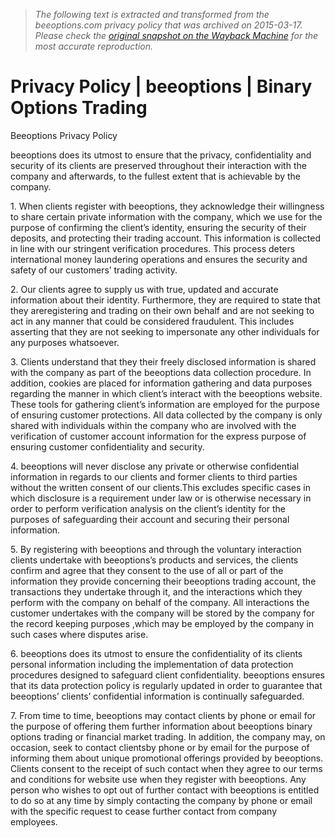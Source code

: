 > *The following text is extracted and transformed from the beeoptions.com privacy policy that was archived on 2015-03-17. Please check the [original snapshot on the Wayback Machine](https://web.archive.org/web/20150317084334id_/https%3A//www.beeoptions.com/privacy) for the most accurate reproduction.*

# Privacy Policy | beeoptions | Binary Options Trading

Beeoptions Privacy Policy

beeoptions does its utmost to ensure that the privacy, confidentiality and security of its clients are preserved throughout their interaction with the company and afterwards, to the fullest extent that is achievable by the company.

1\. When clients register with beeoptions, they acknowledge their willingness to share certain private information with the company, which we use for the purpose of confirming the client’s identity, ensuring the security of their deposits, and protecting their trading account. This information is collected in line with our stringent verification procedures. This process deters international money laundering operations and ensures the security and safety of our customers’ trading activity.

2\. Our clients agree to supply us with true, updated and accurate information about their identity. Furthermore, they are required to state that they areregistering and trading on their own behalf and are not seeking to act in any manner that could be considered fraudulent. This includes asserting that they are not seeking to impersonate any other individuals for any purposes whatsoever.

3\. Clients understand that they their freely disclosed information is shared with the company as part of the beeoptions data collection procedure. In addition, cookies are placed for information gathering and data purposes regarding the manner in which client’s interact with the beeoptions website. These tools for gathering client’s information are employed for the purpose of ensuring customer protections. All data collected by the company is only shared with individuals within the company who are involved with the verification of customer account information for the express purpose of ensuring customer confidentiality and security.

4\. beeoptions will never disclose any private or otherwise confidential information in regards to our clients and former clients to third parties without the written consent of our clients.This excludes specific cases in which disclosure is a requirement under law or is otherwise necessary in order to perform verification analysis on the client’s identity for the purposes of safeguarding their account and securing their personal information.

5\. By registering with beeoptions and through the voluntary interaction clients undertake with beeoptions’s products and services, the clients confirm and agree that they consent to the use of all or part of the information they provide concerning their beeoptions trading account, the transactions they undertake through it, and the interactions which they perform with the company on behalf of the company. All interactions the customer undertakes with the company will be stored by the company for the record keeping purposes ,which may be employed by the company in such cases where disputes arise.

6\. beeoptions does its utmost to ensure the confidentiality of its clients personal information including the implementation of data protection procedures designed to safeguard client confidentiality. beeoptions ensures that its data protection policy is regularly updated in order to guarantee that beeoptions’ clients’ confidential information is continually safeguarded.

7\. From time to time, beeoptions may contact clients by phone or email for the purpose of offering them further information about beeoptions binary options trading or financial market trading. In addition, the company may, on occasion, seek to contact clientsby phone or by email for the purpose of informing them about unique promotional offerings provided by beeoptions. Clients consent to the receipt of such contact when they agree to our terms and conditions for website use when they register with beeoptions. Any person who wishes to opt out of further contact with beeoptions is entitled to do so at any time by simply contacting the company by phone or email with the specific request to cease further contact from company employees.
